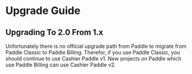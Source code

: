 # Upgrade Guide

## Upgrading To 2.0 From 1.x

Unfortunately there is no official upgrade path from Paddle to migrate from Paddle Classic to Paddle Billing. Therefor, if you use Paddle Classic, you should continue to use Cashier Paddle v1. New projects on Paddle which use Paddle Billing can use Cashier Paddle v2.
